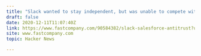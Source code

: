 ```yaml
---
title: "Slack wanted to stay independent, but was unable to compete with tech giants"
draft: false
date: 2020-12-11T11:07:40Z
link: https://www.fastcompany.com/90584382/slack-salesforce-antitrust?utm_medium=RSS&utm_source=hune
site: www.fastcompany.com
topic: Hacker News  

---
```

